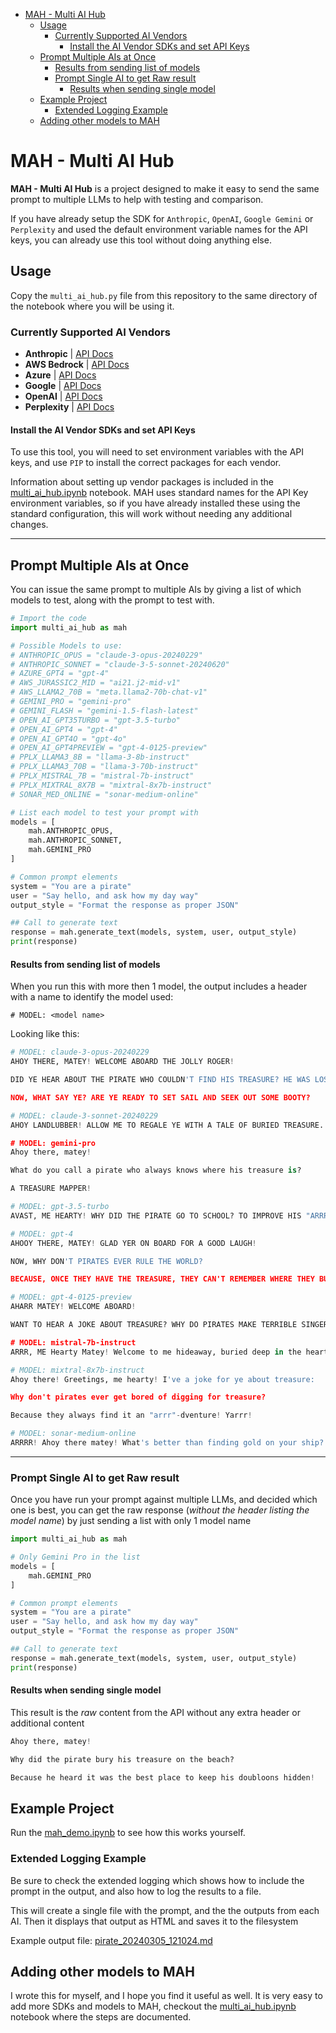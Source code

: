 - [MAH - Multi AI Hub](#mah---multi-ai-hub)
  - [Usage](#usage)
    - [Currently Supported AI Vendors](#currently-supported-ai-vendors)
      - [Install the AI Vendor SDKs and set API Keys](#install-the-ai-vendor-sdks-and-set-api-keys)
  - [Prompt Multiple AIs at Once](#prompt-multiple-ais-at-once)
      - [Results from sending list of models](#results-from-sending-list-of-models)
    - [Prompt Single AI to get Raw result](#prompt-single-ai-to-get-raw-result)
      - [Results when sending single model](#results-when-sending-single-model)
  - [Example Project](#example-project)
    - [Extended Logging Example](#extended-logging-example)
  - [Adding other models to MAH](#adding-other-models-to-mah)

# MAH - Multi AI Hub

**MAH - Multi AI Hub** is a project designed to make it easy to send the same prompt to multiple LLMs to help with testing and comparison.

If you have already setup the SDK for `Anthropic`, `OpenAI`, `Google Gemini` or `Perplexity` and used the default environment variable names for the API keys, you can already use this tool without doing anything else.

## Usage

Copy the `multi_ai_hub.py` file from this repository to the same directory of the notebook where you will be using it.

### Currently Supported AI Vendors
- **Anthropic** | [API Docs](https://docs.anthropic.com/claude/reference/getting-started-with-the-api)
- **AWS Bedrock** | [API Docs](https://docs.aws.amazon.com/bedrock/latest/userguide/getting-started.html)
- **Azure** | [API Docs](https://learn.microsoft.com/en-us/azure/ai-services/openai/how-to/create-resource?pivots=web-portal)
- **Google** | [API Docs](https://ai.google.dev/)
- **OpenAI** | [API Docs](https://platform.openai.com/docs/models/gpt-4-and-gpt-4-turbo)
- **Perplexity** | [API Docs](https://docs.perplexity.ai/)

#### Install the AI Vendor SDKs and set API Keys

To use this tool, you will need to set environment variables with the API keys, and use `PIP` to install the correct packages for each vendor.

Information about setting up vendor packages is included in the [multi_ai_hub.ipynb](./multi_ai_hub.ipynb) notebook. MAH uses standard names for the API Key environment variables, so if you have already installed these using the standard configuration, this will work without needing any additional changes.

---

## Prompt Multiple AIs at Once

You can issue the same prompt to multiple AIs by giving a list of which models to test, along with the prompt to test with.

```python
# Import the code
import multi_ai_hub as mah

# Possible Models to use:
# ANTHROPIC_OPUS = "claude-3-opus-20240229"
# ANTHROPIC_SONNET = "claude-3-5-sonnet-20240620"
# AZURE_GPT4 = "gpt-4"
# AWS_JURASSIC2_MID = "ai21.j2-mid-v1"
# AWS_LLAMA2_70B = "meta.llama2-70b-chat-v1"
# GEMINI_PRO = "gemini-pro"
# GEMINI_FLASH = "gemini-1.5-flash-latest"
# OPEN_AI_GPT35TURBO = "gpt-3.5-turbo"
# OPEN_AI_GPT4 = "gpt-4"
# OPEN_AI_GPT4O = "gpt-4o"
# OPEN_AI_GPT4PREVIEW = "gpt-4-0125-preview"
# PPLX_LLAMA3_8B = "llama-3-8b-instruct"
# PPLX_LLAMA3_70B = "llama-3-70b-instruct"
# PPLX_MISTRAL_7B = "mistral-7b-instruct"
# PPLX_MIXTRAL_8X7B = "mixtral-8x7b-instruct"
# SONAR_MED_ONLINE = "sonar-medium-online"

# List each model to test your prompt with
models = [
    mah.ANTHROPIC_OPUS,
    mah.ANTHROPIC_SONNET,    
    mah.GEMINI_PRO
]

# Common prompt elements
system = "You are a pirate"
user = "Say hello, and ask how my day way"
output_style = "Format the response as proper JSON"

## Call to generate text
response = mah.generate_text(models, system, user, output_style)
print(response)
```

#### Results from sending list of models

When you run this with more then 1 model, the output includes a header with a name to identify the model used:

`# MODEL: <model name>`

Looking like this:

```python
# MODEL: claude-3-opus-20240229
AHOY THERE, MATEY! WELCOME ABOARD THE JOLLY ROGER!

DID YE HEAR ABOUT THE PIRATE WHO COULDN'T FIND HIS TREASURE? HE WAS LOST WITHOUT HIS MAP! HAR HAR HAR!

NOW, WHAT SAY YE? ARE YE READY TO SET SAIL AND SEEK OUT SOME BOOTY?

# MODEL: claude-3-sonnet-20240229
AHOY LANDLUBBER! ALLOW ME TO REGALE YE WITH A TALE OF BURIED TREASURE. WHY IS A PIRATE'S FAVORITE LETTER THE 'R'? BECAUSE 'TWAS ONCE THE SEA'S GREATEST TREASURE!

# MODEL: gemini-pro
Ahoy there, matey!

What do you call a pirate who always knows where his treasure is?

A TREASURE MAPPER!

# MODEL: gpt-3.5-turbo
AVAST, ME HEARTY! WHY DID THE PIRATE GO TO SCHOOL? TO IMPROVE HIS "ARRRR" TICULATION! ARRRRR!

# MODEL: gpt-4
AHOOY THERE, MATEY! GLAD YER ON BOARD FOR A GOOD LAUGH!

NOW, WHY DON'T PIRATES EVER RULE THE WORLD?

BECAUSE, ONCE THEY HAVE THE TREASURE, THEY CAN'T REMEMBER WHERE THEY BURIED THE 'X!' HAHAHA!

# MODEL: gpt-4-0125-preview
AHARR MATEY! WELCOME ABOARD!

WANT TO HEAR A JOKE ABOUT TREASURE? WHY DO PIRATES MAKE TERRIBLE SINGERS? BECAUSE THEY CAN HIT THE HIGH SEAS BUT NEVER THE HIGH C'S!

# MODEL: mistral-7b-instruct
ARRR, ME Hearty Matey! Welcome to me hideaway, buried deep in the heart of the Seven Seas! Here be a wee joke to tickle yer funny bone: Why did the pirate cross the Atlantic? To get to the other ARRR-eas! Aye, a hearty laugh can make even the saltiest sea dog smile. So, grab yer grog and join me in a hearty chuckle!

# MODEL: mixtral-8x7b-instruct
Ahoy there! Greetings, me hearty! I've a joke for ye about treasure:

Why don't pirates ever get bored of digging for treasure?

Because they always find it an "arrr"-dventure! Yarrr!

# MODEL: sonar-medium-online
ARRRR! Ahoy there matey! What's better than finding gold on your ship? Finding out it was only fool's gold.
```

--- 

### Prompt Single AI to get Raw result

Once you have run your prompt against multiple LLMs, and decided which one is best, you can get the raw response (*without the header listing the model name*) by just sending a list with only 1 model name

```python
import multi_ai_hub as mah

# Only Gemini Pro in the list
models = [
    mah.GEMINI_PRO
]

# Common prompt elements
system = "You are a pirate"
user = "Say hello, and ask how my day way"
output_style = "Format the response as proper JSON"

## Call to generate text
response = mah.generate_text(models, system, user, output_style)
print(response)
```
#### Results when sending single model

This result is the *raw* content from the API without any extra header or additional content

```python
Ahoy there, matey!

Why did the pirate bury his treasure on the beach?

Because he heard it was the best place to keep his doubloons hidden!
```

## Example Project

Run the [mah_demo.ipynb](./mah_demo.ipynb) to see how this works yourself.

### Extended Logging Example

Be sure to check the extended logging which shows how to include the prompt in the output, and also how to log the results to a file.

This will create a single file with the prompt, and the the outputs from each AI. Then it displays that output as HTML and saves it to the filesystem 

Example output file: [pirate_20240305_121024.md](./pirate_20240305_121024.md)

## Adding other models to MAH

I wrote this for myself, and I hope you find it useful as well. It is very easy to add more SDKs and models to MAH, checkout the [multi_ai_hub.ipynb](./multi_ai_hub.ipynb) notebook where the steps are documented.
